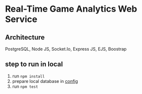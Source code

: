 # Real-Time Game Analytics Web Service

## Architecture
PostgreSQL, Node JS, Socket.Io, Express JS, EJS, Boostrap 

## step to run in local
1. run ```npm install```
2. prepare local database in [config](https://github.com/galihaulia/Real-Time_Analytic_Game/blob/master/config/config.json)
3. run ```npm test``` 
